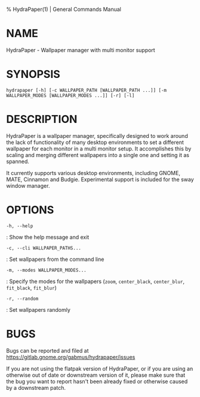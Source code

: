 % HydraPaper(1) | General Commands Manual

NAME
====

HydraPaper - Wallpaper manager with multi monitor support

SYNOPSIS
========

`hydrapaper [-h] [-c WALLPAPER_PATH [WALLPAPER_PATH ...]] [-m WALLPAPER_MODES [WALLPAPER_MODES ...]] [-r] [-l]`

DESCRIPTION
===========

HydraPaper is a wallpaper manager, specifically designed to work around the lack of functionality of many desktop environments to set a different wallpaper for each monitor in a multi monitor setup. It accomplishes this by scaling and merging different wallpapers into a single one and setting it as spanned.

It currently supports various desktop environments, including GNOME, MATE, Cinnamon and Budgie. Experimental support is included for the sway window manager.

OPTIONS
=======

`-h, --help`

:   Show the help message and exit

`-c, --cli WALLPAPER_PATHS...`

:   Set wallpapers from the command line

`-m, --modes WALLPAPER_MODES...`

:   Specify the modes for the wallpapers (`zoom`, `center_black`, `center_blur`, `fit_black`, `fit_blur`)

`-r, --random`

:   Set wallpapers randomly

BUGS
====

Bugs can be reported and filed at https://gitlab.gnome.org/gabmus/hydrapaper/issues

If you are not using the flatpak version of HydraPaper, or if you are using an otherwise out of date or downstream version of it, please make sure that the bug you want to report hasn't been already fixed or otherwise caused by a downstream patch.
